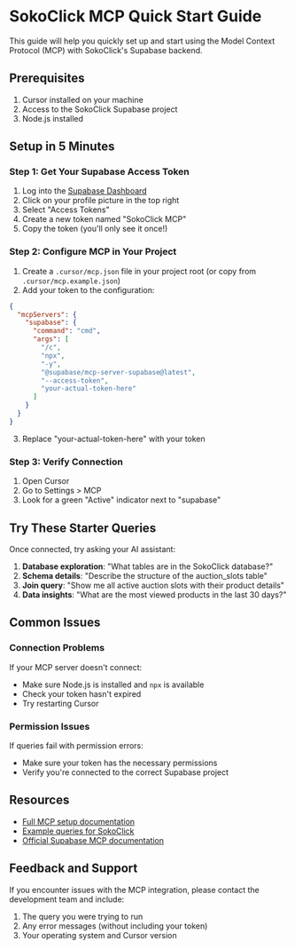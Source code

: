 # SokoClick MCP Quick Start Guide

This guide will help you quickly set up and start using the Model Context Protocol (MCP) with SokoClick's Supabase backend.

## Prerequisites

1. Cursor installed on your machine
2. Access to the SokoClick Supabase project
3. Node.js installed

## Setup in 5 Minutes

### Step 1: Get Your Supabase Access Token

1. Log into the [Supabase Dashboard](https://app.supabase.com)
2. Click on your profile picture in the top right
3. Select "Access Tokens"
4. Create a new token named "SokoClick MCP"
5. Copy the token (you'll only see it once!)

### Step 2: Configure MCP in Your Project

1. Create a `.cursor/mcp.json` file in your project root (or copy from `.cursor/mcp.example.json`)
2. Add your token to the configuration:

```json
{
  "mcpServers": {
    "supabase": {
      "command": "cmd",
      "args": [
        "/c",
        "npx",
        "-y",
        "@supabase/mcp-server-supabase@latest",
        "--access-token",
        "your-actual-token-here"
      ]
    }
  }
}
```

3. Replace "your-actual-token-here" with your token

### Step 3: Verify Connection

1. Open Cursor
2. Go to Settings > MCP
3. Look for a green "Active" indicator next to "supabase"

## Try These Starter Queries

Once connected, try asking your AI assistant:

1. **Database exploration**: "What tables are in the SokoClick database?"
2. **Schema details**: "Describe the structure of the auction_slots table"
3. **Join query**: "Show me all active auction slots with their product details"
4. **Data insights**: "What are the most viewed products in the last 30 days?"

## Common Issues

### Connection Problems

If your MCP server doesn't connect:

- Make sure Node.js is installed and `npx` is available
- Check your token hasn't expired
- Try restarting Cursor

### Permission Issues

If queries fail with permission errors:

- Make sure your token has the necessary permissions
- Verify you're connected to the correct Supabase project

## Resources

- [Full MCP setup documentation](./mcp-setup.md)
- [Example queries for SokoClick](./mcp-example-queries.md)
- [Official Supabase MCP documentation](https://supabase.com/docs/guides/getting-started/mcp)

## Feedback and Support

If you encounter issues with the MCP integration, please contact the development team and include:

1. The query you were trying to run
2. Any error messages (without including your token)
3. Your operating system and Cursor version 